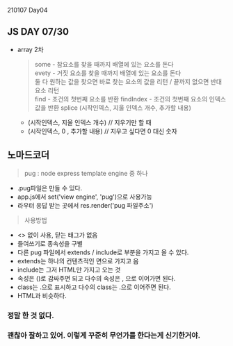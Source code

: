 210107 Day04

## JS DAY 07/30

- array 2차
  > some - 참요소를 찾을 때까지 배열에 있는 요소를 돈다  
  > evety - 거짓 요소를 찾을 때까지 배열에 있는 요소를 돈다  
  > 둘 다 원하는 값을 찾으면 바로 찾는 요소의 값을 리턴 / 끝까지 없으면 반대 요소 리턴  
  > find - 조건의 첫번째 요소를 반환
  > findIndex - 조건의 첫번째 요소의 인덱스 값을 반환
  > splice (시작인덱스, 지울 인덱스 개수, 추가할 내용)
  - (시작인덱스, 지울 인덱스 개수) // 지우기만 할 때
  - (시작인덱스, 0 , 추가할 내용) // 지우고 싶다면 0 대신 숫자

## 노마드코더

> pug : node express template engine 중 하나

- .pug파일은 만들 수 있다.
- app.js에서 set('view engine', 'pug')으로 사용가능
- 라우터 응답 받는 곳에서 res.render('pug 파일주소')

> 사용방법

- <> 없이 사용, 닫는 태그가 없음
- 들여쓰기로 종속성을 구별
- 다른 pug 파일에서 extends / include로 부분을 가지고 올 수 있다.
- extends는 하나의 컨텐츠적인 면으로 가지고 옴
- include는 그저 HTML만 가지고 오는 것
- 속성은 ()로 감싸주면 되고 다수의 속성은 , 으로 이어가면 된다.
- class는 .으로 표시하고 다수의 class는 .으로 이어주면 된다.
- HTML과 비슷하다.

### 정말 한 것 없다.

### 괜찮아 잘하고 있어. 이렇게 꾸준히 무언가를 한다는게 신기한거야.
